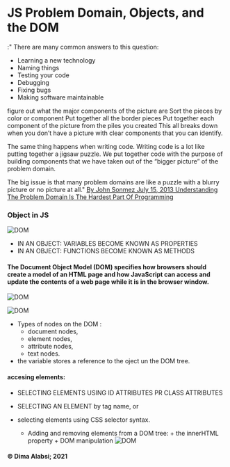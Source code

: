 # JS Problem Domain, Objects, and the DOM

:"     There are many common answers to this question:

+ Learning a new technology
+ Naming things
+ Testing your code
+ Debugging
+ Fixing bugs
+ Making software maintainable

figure out what the major components of the picture are
Sort the pieces by color or component
Put together all the border pieces
Put together each component of the picture from the piles you created
This all breaks down when you don’t have a picture with clear components that you can identify.

The same thing happens when writing code.  Writing code is a lot like putting together a jigsaw puzzle.  We put together code with the purpose of building components that we have taken out of the “bigger picture” of the problem domain.

The big issue is that many problem domains are like a puzzle with a blurry picture or no picture at all." [By John Sonmez
July 15, 2013
Understanding The Problem Domain Is The Hardest Part Of Programming ](https://simpleprogrammer.com/understanding-the-problem-domain-is-the-hardest-part-of-programming)

### Object in JS
![DOM](https://devopedia.org/images/article/282/9041.1597665465.jpg)

+ IN AN OBJECT: VARIABLES BECOME KNOWN AS PROPERTIES
+ IN AN OBJECT: FUNCTIONS BECOME KNOWN AS METHODS
####  The Document Object Model (DOM) specifies how browsers should create a model of an HTML page and how JavaScript can access and update the contents of a web page while it is in the browser window.
![DOM](https://upload.wikimedia.org/wikipedia/commons/thumb/5/5a/DOM-model.svg/1200px-DOM-model.svg.png)

![DOM](https://simplesnippets.tech/wp-content/uploads/2018/10/what-is-document-object-model-in-JS-featured-image.jpg)
+  Types of nodes on the DOM :
    + document nodes,
    + element nodes,
    + attribute nodes, 
     + text nodes.
+ the variable stores a reference to the oject un the DOM tree.
#### accesing elements:
+ SELECTING ELEMENTS USING ID ATTRIBUTES PR CLASS ATTRIBUTES
+ SELECTING AN ELEMENT by tag name, or
+ selecting elements using CSS selector syntax.

    
    + Adding and removing elements from a DOM tree:
            + the innerHTML property
          + DOM manipulation
          ![DOM](https://data-flair.training/blogs/wp-content/uploads/sites/2/2019/08/JavaScript-Document-Object-Model-DOM-1200x675.jpg)


#### &copy; Dima Alabsi; 2021 

